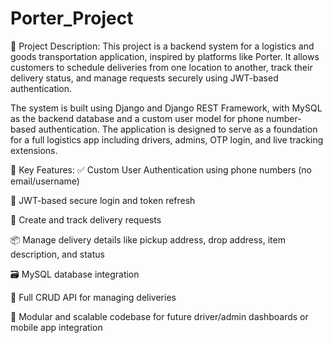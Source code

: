 # Porter_Project


🔧 Project Description:
This project is a backend system for a logistics and goods transportation application, inspired by platforms like Porter. It allows customers to schedule deliveries from one location to another, track their delivery status, and manage requests securely using JWT-based authentication.

The system is built using Django and Django REST Framework, with MySQL as the backend database and a custom user model for phone number-based authentication. The application is designed to serve as a foundation for a full logistics app including drivers, admins, OTP login, and live tracking extensions.

🚀 Key Features:
✅ Custom User Authentication using phone numbers (no email/username)

🔐 JWT-based secure login and token refresh

📍 Create and track delivery requests

📦 Manage delivery details like pickup address, drop address, item description, and status

🗃️ MySQL database integration

🔄 Full CRUD API for managing deliveries

📁 Modular and scalable codebase for future driver/admin dashboards or mobile app integration

